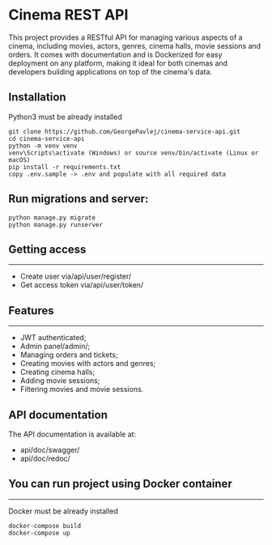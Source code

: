 # Cinema REST API
This project provides a RESTful API for managing various aspects of a cinema, including movies, actors, genres, cinema halls, movie sessions and orders. It comes with documentation and is Dockerized for easy deployment on any platform, making it ideal for both cinemas and developers building applications on top of the cinema's data.

## Installation
Python3 must be already installed
```shell
git clone https://github.com/GeorgePavlej/cinema-service-api.git
cd cinema-service-api
python -m venv venv
venv\Scripts\activate (Windows) or source venv/bin/activate (Linux or macOS)
pip install -r requirements.txt
copy .env.sample -> .env and populate with all required data
```

## Run migrations and server:

```shell
python manage.py migrate
python manage.py runserver
```
## Getting access
<hr>

- Create user via/api/user/register/
- Get access token via/api/user/token/

## Features
<hr>

- JWT authenticated;
- Admin panel/admin/;
- Managing orders and tickets;
- Creating movies with actors and genres;
- Creating cinema halls;
- Adding movie sessions;
- Filtering movies and movie sessions.

## API documentation

The API documentation is available at:
- api/doc/swagger/
- api/doc/redoc/

## You can run project using Docker container
<hr>

Docker must be already installed

```shell
docker-compose build
docker-compose up
```

